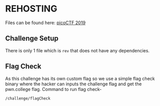 # REHOSTING

Files can be found here: [picoCTF 2019](hhttps://github.com/sajjadium/ctf-archives/tree/main/ctfs/picoCTF/2019/rev/reverse_cipher)

## Challenge Setup
There is only 1 file which is `rev` that does not have any dependencies.

## Flag Check
As this challenge has its own custom flag so we use a simple flag check binary where the hacker can inputs the challenge flag and get the pwn.college flag.
Command to run flag check-
```
/challenge/flagCheck
```